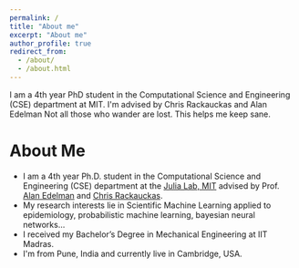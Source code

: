 ```yaml
---
permalink: /
title: "About me"
excerpt: "About me"
author_profile: true
redirect_from: 
  - /about/
  - /about.html
---
```


I am a 4th year PhD student in the Computational Science and Engineering (CSE) department at MIT. I'm advised by Chris Rackauckas and Alan Edelman
Not all those who wander are lost. This helps me keep sane.

# About Me
* I am a 4th year Ph.D. student in the Computational Science and Engineering (CSE) department at the [Julia Lab, MIT](julia.mit.edu) advised by Prof. [Alan Edelman](http://math.mit.edu/~edelman/) and [Chris Rackauckas](https://chrisrackauckas.com).
* My research interests lie in Scientific Machine Learning applied to epidemiology, probabilistic machine learning, bayesian neural networks...
* I received my Bachelor’s Degree in Mechanical Engineering at IIT Madras. 
* I'm from Pune, India and currently live in Cambridge, USA.
